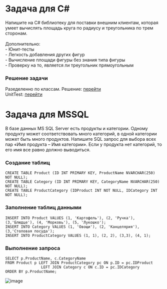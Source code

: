 <H1>Задача для C#</H1>
Напишите на C# библиотеку для поставки внешним клиентам, которая умеет вычислять площадь круга по радиусу и треугольника по трем сторонам.
<br><br>Дополнительно:<br>
- Юнит-тесты<br>
- Легкость добавления других фигур<br>
- Вычисление площади фигуры без знания типа фигуры<br>
- Проверку на то, является ли треугольник прямоугольным<br>

<h3>Решение задачи</h3>
Разеделенно по классам. Решение: <a href="https://github.com/Anton31312/HHTestSkill/tree/master/HHTestSkill">перейти</a>
<br>UnitTest: <a href="https://github.com/Anton31312/HHTestSkill/blob/master/TestProject/UnitTest.cs">перейти</a></br>



<H1>Задача для MSSQL</H1>
В базе данных MS SQL Server есть продукты и категории. Одному продукту может соответствовать много категорий, в одной категории может быть много продуктов. Напишите SQL запрос для выбора всех пар «Имя продукта – Имя категории». Если у продукта нет категорий, то его имя все равно должно выводиться.
<h3>Создание таблиц</h3>
<pre><code>CREATE TABLE Product (ID INT PRIMARY KEY, ProductName NVARCHAR(250) NOT NULL);
CREATE TABLE Category (ID INT PRIMARY KEY, CategoryName NVARCHAR(250) NOT NULL);
CREATE TABLE ProductCategory (IDProduct INT NOT NULL, IDCategory INT NOT NULL);</code></pre>

<h3>Заполнение таблиц данными</h3>
<pre><code>INSERT INTO Product VALUES (1, 'Картофель'), (2, 'Ручка'), (3,'Блюдце'), (4, 'Морковь'), (5, 'Лукошко');
INSERT INTO Category VALUES (1, 'Овощи'), (2, 'Канцелярия'), (3,'Столовая посуда');
INSERT INTO ProductCategory VALUES (1, 1), (2, 2), (3,3), (4, 1);</code></pre>

<h3>Выполнение запроса</h3>
<pre><code>SELECT p.ProductName, c.CategoryName
FROM Product p LEFT JOIN ProductCategory pc ON p.ID = pc.IDProduct 
				LEFT JOIN Category c ON c.ID = pc.IDCategory
ORDER BY p.ProductName;</code></pre>

![image](https://user-images.githubusercontent.com/24476910/179791756-6a54c999-3637-4b08-87ea-260eaae94582.png)

